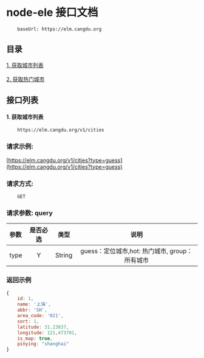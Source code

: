 # node-ele 接口文档  
```
    baseUrl: https://elm.cangdu.org

```

## 目录  

[1. 获取城市列表](#1获取城市列表)<br>  
[2. 获取热门城市](#2获取热门城市)<br>  

## 接口列表  

#### 1. 获取城市列表  
```
    https://elm.cangdu.org/v1/cities
```  

### 请求示例:  

 [https://elm.cangdu.org/v1/cities?type=guess](https://elm.cangdu.org/v1/cities?type=guess)  

### 请求方式:  

```
    GET
```  

### 请求参数: query  

|参数|是否必选|类型|说明|  
|:-----|:-----:|:-----:|:-----:|  
|type|Y|String |guess：定位城市,hot: 热门城市, group：所有城市|  

### 返回示例  
```js
{
    id: 1,
    name: '上海',
    abbr: 'SH',
    area_code: '021',
    sort: 1,
    latitude: 31.23037,
    longitude: 121,473701,
    is_map: true,
    pinying: "shanghai"
}
```